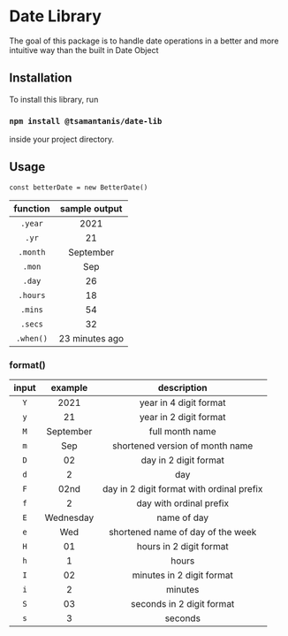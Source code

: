 # Date Library

The goal of this package is to handle date operations in a better and more intuitive way than the built in Date Object

## Installation

To install this library, run

### `npm install @tsamantanis/date-lib`

inside your project directory.

## Usage

```
const betterDate = new BetterDate()
```

|    function 	    |    sample output 	    |
|:------------:	    |:-----------------:	|
|     `.year`    	|        2021       	|
|      `.yr`     	|         21        	|
|    `.month`    	|     September     	|
|     `.mon`     	|        Sep        	|
|     `.day`     	|         26        	|
|    `.hours`    	|         18        	|
|     `.mins`    	|         54        	|
|     `.secs`    	|         32        	|
|     `.when()`     |   23 minutes ago      |

### format()

|    input 	    |    example 	|                description                	|
|:---------:	|:-----------:	|:-----------------------------------------:	|
|     `Y`     	|     2021    	|           year in 4 digit format          	|
|     `y`     	|      21     	|           year in 2 digit format          	|
|     `M`     	|  September  	|              full month name              	|
|     `m`     	|     Sep     	|      shortened version of month name      	|
|     `D`     	|      02     	|           day in 2 digit format           	|
|     `d`     	|      2      	|                    day                    	|
|     `F`     	|     02nd    	| day in 2 digit format with ordinal prefix 	|
|     `f`     	|      2      	|          day with ordinal prefix          	|
|     `E`     	|  Wednesday  	|                name of day                	|
|     `e`     	|     Wed     	|     shortened name of day of the week     	|
|     `H`     	|      01     	|          hours in 2 digit format          	|
|     `h`     	|      1      	|                   hours                   	|
|     `I`     	|      02     	|         minutes in 2 digit format         	|
|     `i`     	|      2      	|                  minutes                  	|
|     `S`     	|      03     	|         seconds in 2 digit format         	|
|     `s`     	|      3      	|                  seconds                  	|
